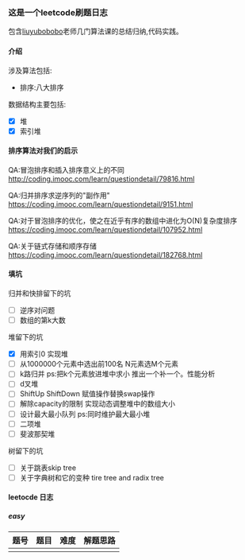 ### 这是一个leetcode刷题日志

包含[liuyubobobo](https://github.com/liuyubobobo)老师几门算法课的总结归纳,代码实践。

#### 介绍

涉及算法包括:

* 排序:八大排序 

数据结构主要包括:

- [x] 堆
- [x] 索引堆

#### 排序算法对我们的启示

QA:冒泡排序和插入排序意义上的不同
http://coding.imooc.com/learn/questiondetail/79816.html

QA:归并排序求逆序列的"副作用"
https://coding.imooc.com/learn/questiondetail/9151.html

QA:对于冒泡排序的优化，使之在近乎有序的数组中进化为O(N)复杂度排序
https://coding.imooc.com/learn/questiondetail/107952.html

QA:关于链式存储和顺序存储
https://coding.imooc.com/learn/questiondetail/182768.html

#### 填坑

归并和快排留下的坑

- [ ] 逆序对问题
- [ ] 数组的第k大数

堆留下的坑

- [x] 用索引0 实现堆
- [ ] 从1000000个元素中选出前100名 N元素选M个元素
- [ ] k路归并 ps:把k个元素放进堆中求小 推出一个补一个。性能分析
- [ ] d叉堆
- [ ] ShiftUp ShiftDown 赋值操作替换swap操作
- [ ] 解除capacity的限制 实现动态调整堆中的数组大小
- [ ] 设计最大最小队列 ps:同时维护最大最小堆
- [ ] 二项堆
- [ ] 斐波那契堆

树留下的坑
- [ ] 关于跳表skip tree
- [ ] 关于字典树和它的变种 tire tree and radix tree

#### leetocde 日志

##### easy

| 题号 | 题目 | 难度 | 解题思路 |
| ---- | ---- | ---- | -------- |
|      |      |      |          |

